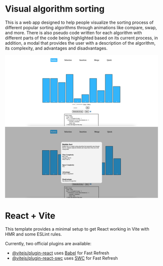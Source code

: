# Visual algorithm sorting

This is a web app designed to help people visualize the sorting process of different popular sorting algorithms through animations like compare, swap, and more. There is also pseudo code written for each algorithm with different parts of the code being highlighted based on its current process, in addition, a modal that provides the user with a description of the algorithm, its complexity, and advantages and disadvantages.

![Page Demo](./public/sorting.png)
![Modal Demo](./public/modal.png)

# React + Vite

This template provides a minimal setup to get React working in Vite with HMR and some ESLint rules.

Currently, two official plugins are available:

- [@vitejs/plugin-react](https://github.com/vitejs/vite-plugin-react/blob/main/packages/plugin-react/README.md) uses [Babel](https://babeljs.io/) for Fast Refresh
- [@vitejs/plugin-react-swc](https://github.com/vitejs/vite-plugin-react-swc) uses [SWC](https://swc.rs/) for Fast Refresh
